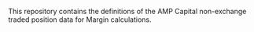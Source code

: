 This repository contains the definitions of the AMP Capital non-exchange traded position data for Margin calculations.